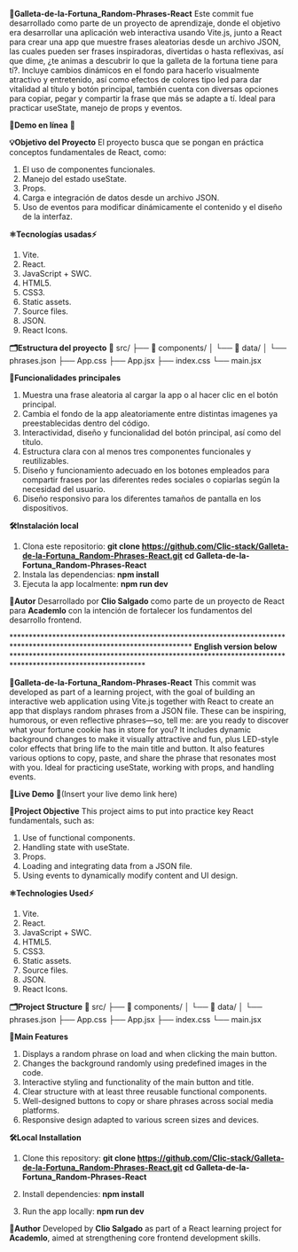 **🍪Galleta-de-la-Fortuna_Random-Phrases-React**
Este commit fue desarrollado como parte de un proyecto de aprendizaje, donde el objetivo era desarrollar una aplicación web interactiva usando Vite.js, junto a React para crear una app que muestre frases aleatorias desde un archivo JSON, las cuales pueden ser frases inspiradoras, divertidas o hasta reflexivas, así que dime, ¿te animas a descubrir lo que la galleta de la fortuna tiene para tí?. 
Incluye cambios dinámicos en el fondo para hacerlo visualmente atractivo y entretenido, así como efectos de colores tipo led para dar vitalidad al título y botón principal, también cuenta con diversas opciones para copiar, pegar y compartir la frase que más se adapte a tí. Ideal para practicar useState, manejo de props y eventos.

**🚀Demo en línea**
**🔗**

**💡Objetivo del Proyecto**
El proyecto busca que se pongan en práctica conceptos fundamentales de React, como:
1. El uso de componentes funcionales.
2. Manejo del estado useState.
3. Props.
4. Carga e integración de datos desde un archivo JSON.
5. Uso de eventos para modificar dinámicamente el contenido y el diseño de la interfaz.

**⚛️Tecnologías usadas⚡**
1. Vite.
2. React.
3. JavaScript + SWC.
4. HTML5.
5. CSS3.
6. Static assets.
7. Source files.
8. JSON.
9. React Icons.

**🗂️Estructura del proyecto**
📁 src/
├── 📁 components/
│   └── 📁 data/
│       └── phrases.json
├── App.css
├── App.jsx
├── index.css
└── main.jsx

**🧠Funcionalidades principales**
1. Muestra una frase aleatoria al cargar la app o al hacer clic en el botón principal.
2. Cambia el fondo de la app aleatoriamente entre distintas imagenes ya preestablecidas dentro del código.
3. Interactividad, diseño y funcionalidad del botón principal, así como del título.
4. Estructura clara con al menos tres componentes funcionales y reutilizables.
5. Diseño y funcionamiento adecuado en los botones empleados para compartir frases por las diferentes redes sociales o copiarlas según la necesidad del usuario.
6. Diseño responsivo para los diferentes tamaños de pantalla en los dispositivos.

**🛠️Instalación local**
1. Clona este repositorio:
  **git clone https://github.com/Clic-stack/Galleta-de-la-Fortuna_Random-Phrases-React.git**
  **cd Galleta-de-la-Fortuna_Random-Phrases-React**
2. Instala las dependencias:
  **npm install**
3. Ejecuta la app localmente: 
  **npm run dev**

**🎨Autor**
Desarrollado por **Clio Salgado** como parte de un proyecto de React para **Academlo** con la intención de fortalecer los fundamentos del desarrollo frontend.


**********************************************************************************************************************       **English version below**      **********************************************************************************************************

**🍪Galleta-de-la-Fortuna_Random-Phrases-React**
This commit was developed as part of a learning project, with the goal of building an interactive web application using Vite.js together with React to create an app that displays random phrases from a JSON file. These can be inspiring, humorous, or even reflective phrases—so, tell me: are you ready to discover what your fortune cookie has in store for you?
It includes dynamic background changes to make it visually attractive and fun, plus LED-style color effects that bring life to the main title and button. It also features various options to copy, paste, and share the phrase that resonates most with you. Ideal for practicing useState, working with props, and handling events.

**🚀Live Demo**
**🔗**(Insert your live demo link here)

**🎯Project Objective**
This project aims to put into practice key React fundamentals, such as:
1. Use of functional components.
2. Handling state with useState.
3. Props.
4. Loading and integrating data from a JSON file.
5. Using events to dynamically modify content and UI design.

**⚛️Technologies Used⚡**
1. Vite.
2. React.
3. JavaScript + SWC.
4. HTML5.
5. CSS3.
6. Static assets.
7. Source files.
8. JSON.
9. React Icons.

**🗂️Project Structure**
📁 src/
├── 📁 components/
│   └── 📁 data/
│       └── phrases.json
├── App.css
├── App.jsx
├── index.css
└── main.jsx
  
**🧠Main Features**
1. Displays a random phrase on load and when clicking the main button.
2. Changes the background randomly using predefined images in the code.
3. Interactive styling and functionality of the main button and title.
4. Clear structure with at least three reusable functional components.
5. Well-designed buttons to copy or share phrases across social media platforms.
6. Responsive design adapted to various screen sizes and devices.

**🛠️Local Installation**
1. Clone this repository:
**git clone https://github.com/Clic-stack/Galleta-de-la-Fortuna_Random-Phrases-React.git**
**cd Galleta-de-la-Fortuna_Random-Phrases-React**

2. Install dependencies:
**npm install**

3. Run the app locally:
**npm run dev**

**🎨Author**
Developed by **Clio Salgado** as part of a React learning project for **Academlo**, aimed at strengthening core frontend development skills.

